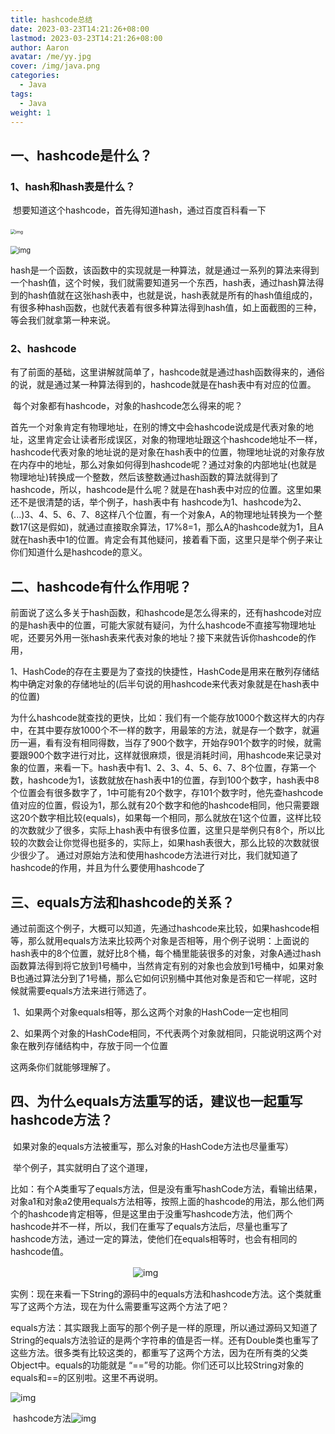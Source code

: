 ```yaml
---
title: hashcode总结
date: 2023-03-23T14:21:26+08:00
lastmod: 2023-03-23T14:21:26+08:00
author: Aaron
avatar: /me/yy.jpg
cover: /img/java.png
categories:
  - Java
tags:
  - Java
weight: 1
---
```


## 一、hashcode是什么？

### 1、hash和hash表是什么？　　　

​		想要知道这个hashcode，首先得知道hash，通过百度百科看一下

​             <img src="https://gitee.com/aaronlynn/picture/raw/master/img/image-20210714203416559.png" alt="img" style="zoom: 50%;" />	 

​	  <img src="https://gitee.com/aaronlynn/picture/raw/master/img/874710-20161116202950092-1019467368.png" alt="img" style="zoom: 80%;" />  

​		hash是一个函数，该函数中的实现就是一种算法，就是通过一系列的算法来得到一个hash值，这个时候，我们就需要知道另一个东西，hash表，通过hash算法得到的hash值就在这张hash表中，也就是说，hash表就是所有的hash值组成的，有很多种hash函数，也就代表着有很多种算法得到hash值，如上面截图的三种，等会我们就拿第一种来说。

 

### 2、hashcode　

​		有了前面的基础，这里讲解就简单了，hashcode就是通过hash函数得来的，通俗的说，就是通过某一种算法得到的，hashcode就是在hash表中有对应的位置。

​		每个对象都有hashcode，对象的hashcode怎么得来的呢？

​		首先一个对象肯定有物理地址，在别的博文中会hashcode说成是代表对象的地址，这里肯定会让读者形成误区，对象的物理地址跟这个hashcode地址不一样，hashcode代表对象的地址说的是对象在hash表中的位置，物理地址说的对象存放在内存中的地址，那么对象如何得到hashcode呢？通过对象的内部地址(也就是物理地址)转换成一个整数，然后该整数通过hash函数的算法就得到了hashcode，所以，hashcode是什么呢？就是在hash表中对应的位置。这里如果还不是很清楚的话，举个例子，hash表中有 hashcode为1、hashcode为2、(...)3、4、5、6、7、8这样八个位置，有一个对象A，A的物理地址转换为一个整数17(这是假如)，就通过直接取余算法，17%8=1，那么A的hashcode就为1，且A就在hash表中1的位置。肯定会有其他疑问，接着看下面，这里只是举个例子来让你们知道什么是hashcode的意义。

 

## 二、hashcode有什么作用呢？

​		前面说了这么多关于hash函数，和hashcode是怎么得来的，还有hashcode对应的是hash表中的位置，可能大家就有疑问，为什么hashcode不直接写物理地址呢，还要另外用一张hash表来代表对象的地址？接下来就告诉你hashcode的作用，

​		1、HashCode的存在主要是为了查找的快捷性，HashCode是用来在散列存储结构中确定对象的存储地址的(后半句说的用hashcode来代表对象就是在hash表中的位置)

​		为什么hashcode就查找的更快，比如：我们有一个能存放1000个数这样大的内存中，在其中要存放1000个不一样的数字，用最笨的方法，就是存一个数字，就遍历一遍，看有没有相同得数，当存了900个数字，开始存901个数字的时候，就需要跟900个数字进行对比，这样就很麻烦，很是消耗时间，用hashcode来记录对象的位置，来看一下。hash表中有1、2、3、4、5、6、7、8个位置，存第一个数，hashcode为1，该数就放在hash表中1的位置，存到100个数字，hash表中8个位置会有很多数字了，1中可能有20个数字，存101个数字时，他先查hashcode值对应的位置，假设为1，那么就有20个数字和他的hashcode相同，他只需要跟这20个数字相比较(equals)，如果每一个相同，那么就放在1这个位置，这样比较的次数就少了很多，实际上hash表中有很多位置，这里只是举例只有8个，所以比较的次数会让你觉得也挺多的，实际上，如果hash表很大，那么比较的次数就很少很少了。 通过对原始方法和使用hashcode方法进行对比，我们就知道了hashcode的作用，并且为什么要使用hashcode了

## 三、equals方法和hashcode的关系？

​		通过前面这个例子，大概可以知道，先通过hashcode来比较，如果hashcode相等，那么就用equals方法来比较两个对象是否相等，用个例子说明：上面说的hash表中的8个位置，就好比8个桶，每个桶里能装很多的对象，对象A通过hash函数算法得到将它放到1号桶中，当然肯定有别的对象也会放到1号桶中，如果对象B也通过算法分到了1号桶，那么它如何识别桶中其他对象是否和它一样呢，这时候就需要equals方法来进行筛选了。

​	1、如果两个对象equals相等，那么这两个对象的HashCode一定也相同

​	2、如果两个对象的HashCode相同，不代表两个对象就相同，只能说明这两个对象在散列存储结构中，存放于同一个位置

这两条你们就能够理解了。

 

## 四、为什么equals方法重写的话，建议也一起重写hashcode方法？

​		如果对象的equals方法被重写，那么对象的HashCode方法也尽量重写）

​		举个例子，其实就明白了这个道理，

​		比如：有个A类重写了equals方法，但是没有重写hashCode方法，看输出结果，对象a1和对象a2使用equals方法相等，按照上面的hashcode的用法，那么他们两个的hashcode肯定相等，但是这里由于没重写hashcode方法，他们两个hashcode并不一样，所以，我们在重写了equals方法后，尽量也重写了hashcode方法，通过一定的算法，使他们在equals相等时，也会有相同的hashcode值。

　　　　　　　　　　　　　　![img](https://gitee.com/aaronlynn/picture/raw/master/img/874710-20161116212819810-31016841.png)

 

​		实例：现在来看一下String的源码中的equals方法和hashcode方法。这个类就重写了这两个方法，现在为什么需要重写这两个方法了吧？

​		equals方法：其实跟我上面写的那个例子是一样的原理，所以通过源码又知道了String的equals方法验证的是两个字符串的值是否一样。还有Double类也重写了这些方法。很多类有比较这类的，都重写了这两个方法，因为在所有类的父类Object中。equals的功能就是 “==”号的功能。你们还可以比较String对象的equals和==的区别啦。这里不再说明。

![img](https://gitee.com/aaronlynn/picture/raw/master/img/874710-20161116213248701-1976448309.png) 

 

​			hashcode方法![img](https://gitee.com/aaronlynn/picture/raw/master/img/874710-20161116213322170-1989555882.png)

 